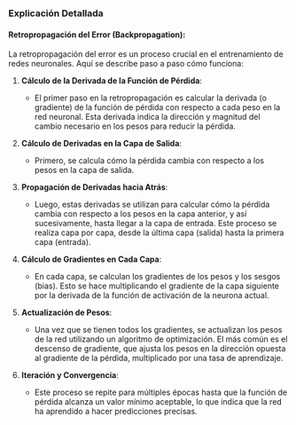 ### Explicación Detallada
#### Retropropagación del Error (Backpropagation):

La retropropagación del error es un proceso crucial en el entrenamiento de redes neuronales. Aquí se describe paso a paso cómo funciona:

1. **Cálculo de la Derivada de la Función de Pérdida**: 
   - El primer paso en la retropropagación es calcular la derivada (o gradiente) de la función de pérdida con respecto a cada peso en la red neuronal. Esta derivada indica la dirección y magnitud del cambio necesario en los pesos para reducir la pérdida.

2. **Cálculo de Derivadas en la Capa de Salida**:
   - Primero, se calcula cómo la pérdida cambia con respecto a los pesos en la capa de salida.

3. **Propagación de Derivadas hacia Atrás**:
   - Luego, estas derivadas se utilizan para calcular cómo la pérdida cambia con respecto a los pesos en la capa anterior, y así sucesivamente, hasta llegar a la capa de entrada. Este proceso se realiza capa por capa, desde la última capa (salida) hasta la primera capa (entrada).

4. **Cálculo de Gradientes en Cada Capa**:
   - En cada capa, se calculan los gradientes de los pesos y los sesgos (bias). Esto se hace multiplicando el gradiente de la capa siguiente por la derivada de la función de activación de la neurona actual.

5. **Actualización de Pesos**:
   - Una vez que se tienen todos los gradientes, se actualizan los pesos de la red utilizando un algoritmo de optimización. El más común es el descenso de gradiente, que ajusta los pesos en la dirección opuesta al gradiente de la pérdida, multiplicado por una tasa de aprendizaje.
     
6. **Iteración y Convergencia**:
   - Este proceso se repite  para múltiples épocas  hasta que la función de pérdida alcanza un valor mínimo aceptable, lo que indica que la red ha aprendido a hacer predicciones precisas.

